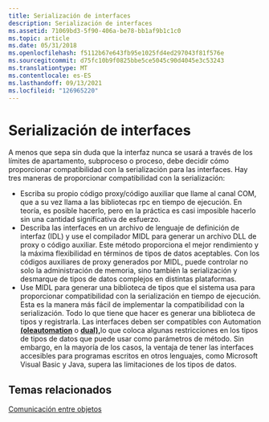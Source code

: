 ```yaml
---
title: Serialización de interfaces
description: Serialización de interfaces
ms.assetid: 71069bd3-5f90-406a-be78-bb1af9b1c1c0
ms.topic: article
ms.date: 05/31/2018
ms.openlocfilehash: f5112b67e643fb95e1025fd4ed297043f81f576e
ms.sourcegitcommit: d75fc10b9f0825bbe5ce5045c90d4045e3c53243
ms.translationtype: MT
ms.contentlocale: es-ES
ms.lasthandoff: 09/13/2021
ms.locfileid: "126965220"
---
```

# <a name="interface-marshaling"></a>Serialización de interfaces

A menos que sepa sin duda que la interfaz nunca se usará a través de los límites de apartamento, subproceso o proceso, debe decidir cómo proporcionar compatibilidad con la serialización para las interfaces. Hay tres maneras de proporcionar compatibilidad con la serialización:

-   Escriba su propio código proxy/código auxiliar que llame al canal COM, que a su vez llama a las bibliotecas rpc en tiempo de ejecución. En teoría, es posible hacerlo, pero en la práctica es casi imposible hacerlo sin una cantidad significativa de esfuerzo.
-   Describa las interfaces en un archivo de lenguaje de definición de interfaz (IDL) y use el compilador MIDL para generar un archivo DLL de proxy o código auxiliar. Este método proporciona el mejor rendimiento y la máxima flexibilidad en términos de tipos de datos aceptables. Con los códigos auxiliares de proxy generados por MIDL, puede controlar no solo la administración de memoria, sino también la serialización y desmarque de tipos de datos complejos en distintas plataformas.
-   Use MIDL para generar una biblioteca de tipos que el sistema usa para proporcionar compatibilidad con la serialización en tiempo de ejecución. Esta es la manera más fácil de implementar la compatibilidad con la serialización. Todo lo que tiene que hacer es generar una biblioteca de tipos y registrarla. Las interfaces deben ser compatibles con Automation [**(oleautomation**](/windows/desktop/Midl/oleautomation) o [**dual),**](/windows/desktop/Midl/dual)lo que coloca algunas restricciones en los tipos de tipos de datos que puede usar como parámetros de método. Sin embargo, en la mayoría de los casos, la ventaja de tener las interfaces accesibles para programas escritos en otros lenguajes, como Microsoft Visual Basic y Java, supera las limitaciones de los tipos de datos.

## <a name="related-topics"></a>Temas relacionados

<dl> <dt>

[Comunicación entre objetos](inter-object-communication.md)
</dt> </dl>

 

 
